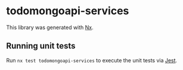 # todomongoapi-services

This library was generated with [Nx](https://nx.dev).

## Running unit tests

Run `nx test todomongoapi-services` to execute the unit tests via [Jest](https://jestjs.io).

